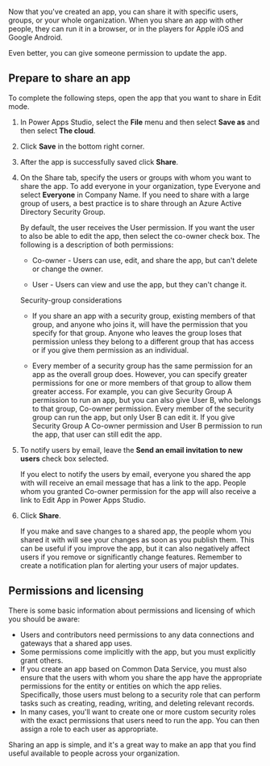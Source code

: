 Now that you've created an app, you can share it with specific users, groups, or your whole organization. When you share an app with other people, they can run it in a browser, or in the players for Apple iOS and Google Android.

Even better, you can give someone permission to update the app.

## Prepare to share an app

To complete the following steps, open the app that you want to share in Edit mode.

1. In Power Apps Studio, select the **File** menu and then select **Save as** and then select **The cloud**.

2. Click **Save** in the bottom right corner.

3. After the app is successfully saved click **Share**.

4. On the Share tab, specify the users or groups with whom you want to share the app. To add everyone in your organization, type Everyone and select **Everyone** in Company Name. If you need to share with a large group of users, a best practice is to share through an Azure Active Directory Security Group.

    By default, the user receives the User permission. If you want the user to also be able to edit the app, then select the co-owner check box. The following is a description of both permissions:

    - Co-owner - Users can use, edit, and share the app, but can't delete or change the owner.

    - User - Users can view and use the app, but they can't change it.

    Security-group considerations

    - If you share an app with a security group, existing members of that group, and anyone who joins it, will have the permission that you specify for that group. Anyone who leaves the group loses that permission unless they belong to a different group that has access or if you give them permission as an individual.

    - Every member of a security group has the same permission for an app as the overall group does. However, you can specify greater permissions for one or more members of that group to allow them greater access. For example, you can give Security Group A permission to run an app, but you can also give User B, who belongs to that group, Co-owner permission. Every member of the security group can run the app, but only User B can edit it. If you give Security Group A Co-owner permission and User B permission to run the app, that user can still edit the app.

5. To notify users by email, leave the **Send an email invitation to new users** check box selected.

    If you elect to notify the users by email, everyone you shared the app with will receive an email message that has a link to the app. People whom you granted Co-owner permission for the app will also receive a link to Edit App in Power Apps Studio.

6. Click **Share**.

    If you make and save changes to a shared app, the people whom you shared it with will see your changes as soon as you publish them. This can be useful if you improve the app, but it can also negatively affect users if you remove or significantly change features. Remember to create a notification plan for alerting your users of major updates.

## Permissions and licensing

There is some basic information about permissions and licensing of which you should be aware:
- Users and contributors need permissions to any data connections and gateways that a shared app uses. 
- Some permissions come implicitly with the app, but you must explicitly grant others. 
- If you create an app based on Common Data Service, you must also ensure that the users with whom you share the app have the appropriate permissions for the entity or entities on which the app relies. Specifically, those users must belong to a security role that can perform tasks such as creating, reading, writing, and deleting relevant records. 
- In many cases, you'll want to create one or more custom security roles with the exact permissions that users need to run the app. You can then assign a role to each user as appropriate.

Sharing an app is simple, and it's a great way to make an app that you find useful available to people across your organization.
